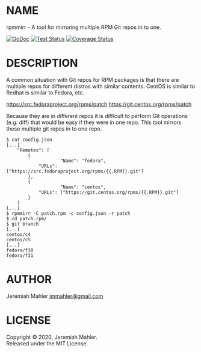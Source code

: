 # NAME

rpmmirr - A tool for mirroring multiple RPM Git repos in to one.

[![GoDoc](https://godoc.org/github.com/jmahler/rpmmirr?status.svg)](http://godoc.org/github.com/jmahler/rpmmirr)
[![Test Status](https://github.com/jmahler/rpmmirr/workflows/Tests/badge.svg)](https://github.com/jmahler/rpmmirr/actions?query=workflow%3ATests)
[![Coverage Status](https://coveralls.io/repos/github/jmahler/rpmmirr/badge.svg?branch=master)](https://coveralls.io/github/jmahler/rpmmirr?branch=master)

# DESCRIPTION

A common situation with Git repos for RPM packages is that there
are multiple repos for different distros with similar contents.
CentOS is similar to Redhat is similar to Fedora, etc.

  https://src.fedoraproject.org/rpms/patch
  https://git.centos.org/rpms/patch

Because they are in different repos it is difficult to perform
Git operations (e.g. diff) that would be easy if they were in
one repo.  This tool mirrors these multiple git repos in to
one repo.


    $ cat config.json
    [...]
        "Remotes": [
            {
                        "Name": "fedora",
                "URLs": ["https://src.fedoraproject.org/rpms/{{.RPM}}.git"]
            },
            {
                        "Name": "centos",
                "URLs": ["https://git.centos.org/rpms/{{.RPM}}.git"]
            }
        ]
    [...]
    $ rpmmirr -C patch.rpm -c config.json -r patch
    $ cd patch.rpm/
    $ git branch
    [...]
    centos/c4
    centos/c5
    [...]
    fedora/f30
    fedora/f31

# AUTHOR

Jeremiah Mahler <jmmahler@gmail.com>

# LICENSE

Copyright &copy; 2020, Jeremiah Mahler.<br>
Released under the MIT License.

